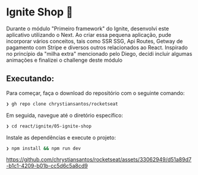 # Ignite Shop 🏪

Durante o módulo "Primeiro framework" do Ignite, desenvolvi este aplicativo utilizando o Next. Ao criar essa pequena aplicação, pude incorporar vários conceitos, tais como SSR SSG, Api Routes, Getway de pagamento com Stripe e diversos outros relacionados ao React. Inspirado no princípio da "milha extra" mencionado pelo Diego, decidi incluir algumas animações e finalizei o challenge deste módulo

## Executando:

Para começar, faça o download do repositório com o seguinte comando:

```bash
❯ gh repo clone chrystiansantos/rocketseat
```
Em seguida, navegue até o diretório específico:

```bash
❯ cd react/ignite/05-ignite-shop
```
Instale as dependências e execute o projeto:

```bash
❯ npm install && npm run dev
```
https://github.com/chrystiansantos/rocketseat/assets/33062949/d51a89d7-b1c1-4209-b01b-cc5d6c5a8cd9